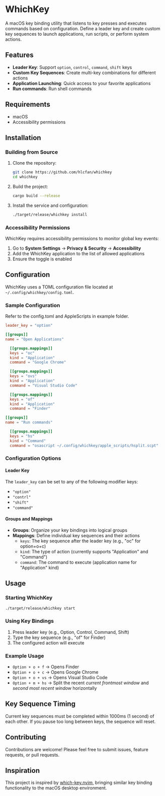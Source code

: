 # WhichKey

A macOS key binding utility that listens to key presses and executes commands based on configuration. Define a leader key and create custom key sequences to launch applications, run scripts, or perform system actions.

## Features

- **Leader Key**: Support `option`, `control`, `command`, `shift` keys
- **Custom Key Sequences**: Create multi-key combinations for different actions
- **Application Launching**: Quick access to your favorite applications
- **Run commands**: Run shell commands

## Requirements

- macOS
- Accessibility permissions

## Installation

### Building from Source

1. Clone the repository:
   ```bash
   git clone https://github.com/hlcfan/whichkey
   cd whichkey
   ```

2. Build the project:
   ```bash
   cargo build --release
   ```

3. Install the service and configuration:
   ```bash
   ./target/release/whichkey install
   ```

### Accessibility Permissions

WhichKey requires accessibility permissions to monitor global key events:

1. Go to **System Settings** → **Privacy & Security** → **Accessibility**
2. Add the WhichKey application to the list of allowed applications
3. Ensure the toggle is enabled

## Configuration

WhichKey uses a TOML configuration file located at `~/.config/whichkey/config.toml`.

### Sample Configuration

Refer to the config.toml and AppleScripts in example folder.
```toml
leader_key = "option"

[[groups]]
name = "Open Applications"

  [[groups.mappings]]
  keys = "oc"
  kind = "Application"
  command = "Google Chrome"

  [[groups.mappings]]
  keys = "ovs"
  kind = "Application"
  command = "Visual Studio Code"

  [[groups.mappings]]
  keys = "of"
  kind = "Application"
  command = "Finder"

[[groups]]
name = "Run commands"

  [[groups.mappings]]
  keys = "hs"
  kind = "Command"
  command = "osascript ~/.config/whichkey/apple_scripts/hsplit.scpt"
```

### Configuration Options

#### Leader Key
The `leader_key` can be set to any of the following modifier keys:
- `"option"` 
- `"contrl"`
- `"shift"`
- `"command"`

#### Groups and Mappings
- **Groups**: Organize your key bindings into logical groups
- **Mappings**: Define individual key sequences and their actions
  - `keys`: The key sequence after the leader key (e.g., "oc" for option+o+c)
  - `kind`: The type of action (currently supports "Application" and "Command")
  - `command`: The command to execute (application name for "Application" kind)

## Usage

### Starting WhichKey
```bash
./target/release/whichkey start
```

### Using Key Bindings

1. Press leader key (e.g., Option, Control, Command, Shift)
2. Type the key sequence (e.g., "of" for Finder)
4. The configured action will execute

### Example Usage

- `Option + o + f` → Opens Finder
- `Option + o + c` → Opens Google Chrome
- `Option + o + vs` → Opens Visual Studio Code
- `Option + m + hs` → Split the recent *current frontmost window* and *second most recent window* horizontally

## Key Sequence Timing

Current key sequences must be completed within 1000ms (1 second) of each other. If you pause too long between keys, the sequence will reset.

## Contributing

Contributions are welcome! Please feel free to submit issues, feature requests, or pull requests.

## Inspiration

This project is inspired by [which-key.nvim](https://github.com/folke/which-key.nvim), bringing similar key binding functionality to the macOS desktop environment.
